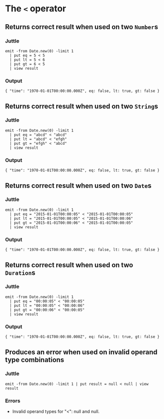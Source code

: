 # The `<` operator

## Returns correct result when used on two `Number`s

### Juttle

    emit -from Date.new(0) -limit 1
      | put eq = 5 < 5
      | put lt = 5 < 6
      | put gt = 6 < 5
      | view result

### Output

    { "time": "1970-01-01T00:00:00.000Z", eq: false, lt: true, gt: false }

## Returns correct result when used on two `String`s

### Juttle

    emit -from Date.new(0) -limit 1
      | put eq = "abcd" < "abcd"
      | put lt = "abcd" < "efgh"
      | put gt = "efgh" < "abcd"
      | view result

### Output

    { "time": "1970-01-01T00:00:00.000Z", eq: false, lt: true, gt: false }

## Returns correct result when used on two `Date`s

### Juttle

    emit -from Date.new(0) -limit 1
      | put eq = "2015-01-01T00:00:05" < "2015-01-01T00:00:05"
      | put lt = "2015-01-01T00:00:05" < "2015-01-01T00:00:06"
      | put gt = "2015-01-01T00:00:06" < "2015-01-01T00:00:05"
      | view result

### Output

    { "time": "1970-01-01T00:00:00.000Z", eq: false, lt: true, gt: false }

## Returns correct result when used on two `Duration`s

### Juttle

    emit -from Date.new(0) -limit 1
      | put eq = "00:00:05" < "00:00:05"
      | put lt = "00:00:05" < "00:00:06"
      | put gt = "00:00:06" < "00:00:05"
      | view result

### Output

    { "time": "1970-01-01T00:00:00.000Z", eq: false, lt: true, gt: false }

## Produces an error when used on invalid operand type combinations

### Juttle

    emit -from Date.new(0) -limit 1 | put result = null < null | view result

### Errors

  * Invalid operand types for "<": null and null.

